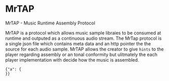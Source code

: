 # MrTAP
MrTAP - Music Runtime Assembly Protocol

MrTAP is a protocol which allows music sample libraies to be consumed at runtime and outputed as a continuous audio stream.  The MrTap protocol is a single json file which contains meta data and an http pointer the the source for each audio sample.  MrTAP allows the creator to give `hints` to the player regarding assembly or an tonal conformity but ulitmately the each player implementation with decide how the music is assembled.

```
{"a": {
}}
```
